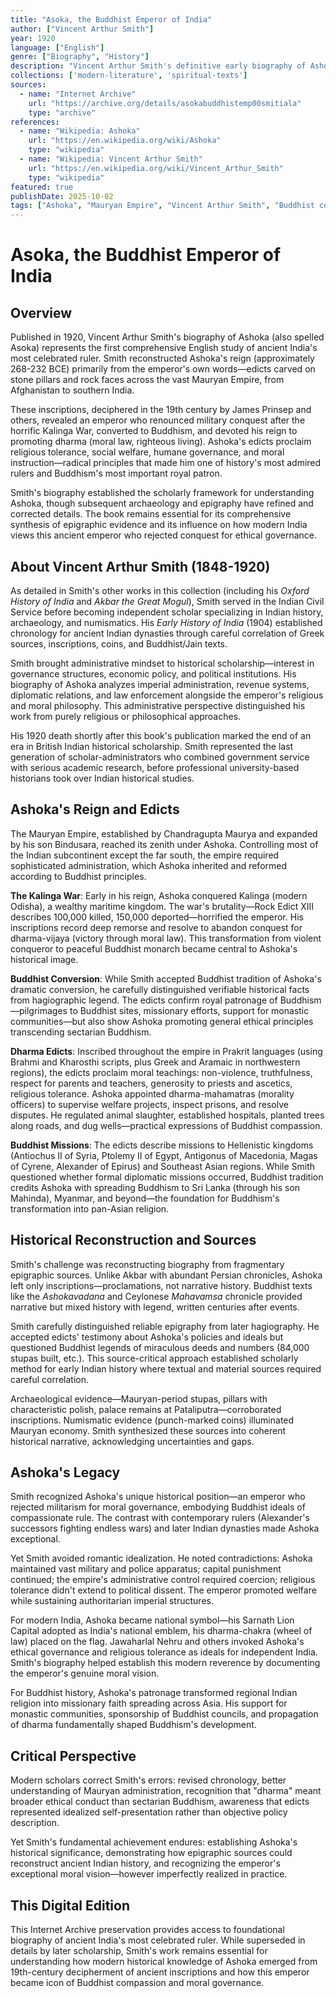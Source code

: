 ```yaml
---
title: "Asoka, the Buddhist Emperor of India"
author: ["Vincent Arthur Smith"]
year: 1920
language: ["English"]
genre: ["Biography", "History"]
description: "Vincent Arthur Smith's definitive early biography of Ashoka (304-232 BCE), the Mauryan emperor whose conversion to Buddhism and moral governance made him one of history's most celebrated rulers."
collections: ['modern-literature', 'spiritual-texts']
sources:
  - name: "Internet Archive"
    url: "https://archive.org/details/asokabuddhistemp00smitiala"
    type: "archive"
references:
  - name: "Wikipedia: Ashoka"
    url: "https://en.wikipedia.org/wiki/Ashoka"
    type: "wikipedia"
  - name: "Wikipedia: Vincent Arthur Smith"
    url: "https://en.wikipedia.org/wiki/Vincent_Arthur_Smith"
    type: "wikipedia"
featured: true
publishDate: 2025-10-02
tags: ["Ashoka", "Mauryan Empire", "Vincent Arthur Smith", "Buddhist conversion", "Kalinga War", "Rock Edicts", "Pillar Edicts", "dharma", "ancient Indian history", "Buddhist emperor"]
---
```


# Asoka, the Buddhist Emperor of India

## Overview

Published in 1920, Vincent Arthur Smith's biography of Ashoka (also spelled Asoka) represents the first comprehensive English study of ancient India's most celebrated ruler. Smith reconstructed Ashoka's reign (approximately 268-232 BCE) primarily from the emperor's own words—edicts carved on stone pillars and rock faces across the vast Mauryan Empire, from Afghanistan to southern India.

These inscriptions, deciphered in the 19th century by James Prinsep and others, revealed an emperor who renounced military conquest after the horrific Kalinga War, converted to Buddhism, and devoted his reign to promoting dharma (moral law, righteous living). Ashoka's edicts proclaim religious tolerance, social welfare, humane governance, and moral instruction—radical principles that made him one of history's most admired rulers and Buddhism's most important royal patron.

Smith's biography established the scholarly framework for understanding Ashoka, though subsequent archaeology and epigraphy have refined and corrected details. The book remains essential for its comprehensive synthesis of epigraphic evidence and its influence on how modern India views this ancient emperor who rejected conquest for ethical governance.

## About Vincent Arthur Smith (1848-1920)

As detailed in Smith's other works in this collection (including his *Oxford History of India* and *Akbar the Great Mogul*), Smith served in the Indian Civil Service before becoming independent scholar specializing in Indian history, archaeology, and numismatics. His *Early History of India* (1904) established chronology for ancient Indian dynasties through careful correlation of Greek sources, inscriptions, coins, and Buddhist/Jain texts.

Smith brought administrative mindset to historical scholarship—interest in governance structures, economic policy, and political institutions. His biography of Ashoka analyzes imperial administration, revenue systems, diplomatic relations, and law enforcement alongside the emperor's religious and moral philosophy. This administrative perspective distinguished his work from purely religious or philosophical approaches.

His 1920 death shortly after this book's publication marked the end of an era in British Indian historical scholarship. Smith represented the last generation of scholar-administrators who combined government service with serious academic research, before professional university-based historians took over Indian historical studies.

## Ashoka's Reign and Edicts

The Mauryan Empire, established by Chandragupta Maurya and expanded by his son Bindusara, reached its zenith under Ashoka. Controlling most of the Indian subcontinent except the far south, the empire required sophisticated administration, which Ashoka inherited and reformed according to Buddhist principles.

**The Kalinga War**: Early in his reign, Ashoka conquered Kalinga (modern Odisha), a wealthy maritime kingdom. The war's brutality—Rock Edict XIII describes 100,000 killed, 150,000 deported—horrified the emperor. His inscriptions record deep remorse and resolve to abandon conquest for dharma-vijaya (victory through moral law). This transformation from violent conqueror to peaceful Buddhist monarch became central to Ashoka's historical image.

**Buddhist Conversion**: While Smith accepted Buddhist tradition of Ashoka's dramatic conversion, he carefully distinguished verifiable historical facts from hagiographic legend. The edicts confirm royal patronage of Buddhism—pilgrimages to Buddhist sites, missionary efforts, support for monastic communities—but also show Ashoka promoting general ethical principles transcending sectarian Buddhism.

**Dharma Edicts**: Inscribed throughout the empire in Prakrit languages (using Brahmi and Kharosthi scripts, plus Greek and Aramaic in northwestern regions), the edicts proclaim moral teachings: non-violence, truthfulness, respect for parents and teachers, generosity to priests and ascetics, religious tolerance. Ashoka appointed dharma-mahamatras (morality officers) to supervise welfare projects, inspect prisons, and resolve disputes. He regulated animal slaughter, established hospitals, planted trees along roads, and dug wells—practical expressions of Buddhist compassion.

**Buddhist Missions**: The edicts describe missions to Hellenistic kingdoms (Antiochus II of Syria, Ptolemy II of Egypt, Antigonus of Macedonia, Magas of Cyrene, Alexander of Epirus) and Southeast Asian regions. While Smith questioned whether formal diplomatic missions occurred, Buddhist tradition credits Ashoka with spreading Buddhism to Sri Lanka (through his son Mahinda), Myanmar, and beyond—the foundation for Buddhism's transformation into pan-Asian religion.

## Historical Reconstruction and Sources

Smith's challenge was reconstructing biography from fragmentary epigraphic sources. Unlike Akbar with abundant Persian chronicles, Ashoka left only inscriptions—proclamations, not narrative history. Buddhist texts like the *Ashokavadana* and Ceylonese *Mahavamsa* chronicle provided narrative but mixed history with legend, written centuries after events.

Smith carefully distinguished reliable epigraphy from later hagiography. He accepted edicts' testimony about Ashoka's policies and ideals but questioned Buddhist legends of miraculous deeds and numbers (84,000 stupas built, etc.). This source-critical approach established scholarly method for early Indian history where textual and material sources required careful correlation.

Archaeological evidence—Mauryan-period stupas, pillars with characteristic polish, palace remains at Pataliputra—corroborated inscriptions. Numismatic evidence (punch-marked coins) illuminated Mauryan economy. Smith synthesized these sources into coherent historical narrative, acknowledging uncertainties and gaps.

## Ashoka's Legacy

Smith recognized Ashoka's unique historical position—an emperor who rejected militarism for moral governance, embodying Buddhist ideals of compassionate rule. The contrast with contemporary rulers (Alexander's successors fighting endless wars) and later Indian dynasties made Ashoka exceptional.

Yet Smith avoided romantic idealization. He noted contradictions: Ashoka maintained vast military and police apparatus; capital punishment continued; the empire's administrative control required coercion; religious tolerance didn't extend to political dissent. The emperor promoted welfare while sustaining authoritarian imperial structures.

For modern India, Ashoka became national symbol—his Sarnath Lion Capital adopted as India's national emblem, his dharma-chakra (wheel of law) placed on the flag. Jawaharlal Nehru and others invoked Ashoka's ethical governance and religious tolerance as ideals for independent India. Smith's biography helped establish this modern reverence by documenting the emperor's genuine moral vision.

For Buddhist history, Ashoka's patronage transformed regional Indian religion into missionary faith spreading across Asia. His support for monastic communities, sponsorship of Buddhist councils, and propagation of dharma fundamentally shaped Buddhism's development.

## Critical Perspective

Modern scholars correct Smith's errors: revised chronology, better understanding of Mauryan administration, recognition that "dharma" meant broader ethical conduct than sectarian Buddhism, awareness that edicts represented idealized self-presentation rather than objective policy description.

Yet Smith's fundamental achievement endures: establishing Ashoka's historical significance, demonstrating how epigraphic sources could reconstruct ancient Indian history, and recognizing the emperor's exceptional moral vision—however imperfectly realized in practice.

## This Digital Edition

This Internet Archive preservation provides access to foundational biography of ancient India's most celebrated ruler. While superseded in details by later scholarship, Smith's work remains essential for understanding how modern historical knowledge of Ashoka emerged from 19th-century decipherment of ancient inscriptions and how this emperor became icon of Buddhist compassion and moral governance.

